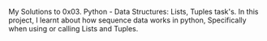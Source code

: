 My Solutions to 0x03. Python - Data Structures: Lists, Tuples task's.
In this project, I learnt about how sequence data works in python,
Specifically when using or calling Lists and Tuples.
